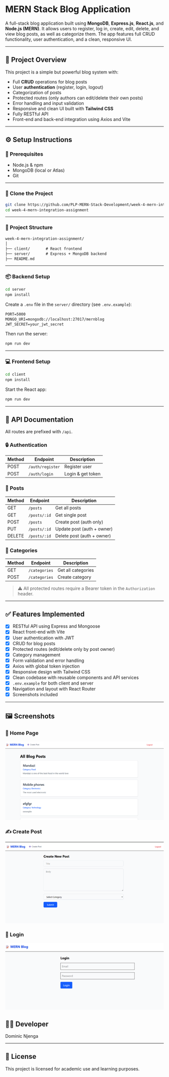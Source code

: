 # MERN Stack Blog Application

A full-stack blog application built using **MongoDB**, **Express.js**, **React.js**, and **Node.js (MERN)**. It allows users to register, log in, create, edit, delete, and view blog posts, as well as categorize them. The app features full CRUD functionality, user authentication, and a clean, responsive UI.

---

## 📝 Project Overview

This project is a simple but powerful blog system with:

- Full **CRUD** operations for blog posts
- User **authentication** (register, login, logout)
- Categorization of posts
- Protected routes (only authors can edit/delete their own posts)
- Error handling and input validation
- Responsive and clean UI built with **Tailwind CSS**
- Fully RESTful API
- Front-end and back-end integration using Axios and Vite

---

## ⚙️ Setup Instructions

### 🔐 Prerequisites

- Node.js & npm
- MongoDB (local or Atlas)
- Git

---

### 🚀 Clone the Project

```bash
git clone https://github.com/PLP-MERN-Stack-Development/week-4-mern-integration-assignment-MohamedBashir2093.git
cd week-4-mern-integration-assignment
````

---

### 📁 Project Structure

```
week-4-mern-integration-assignment/
│
├── client/       # React frontend
├── server/       # Express + MongoDB backend
├── README.md
```

---

### 📦 Backend Setup

```bash
cd server
npm install
```

Create a `.env` file in the `server/` directory (see `.env.example`):

```env
PORT=5000
MONGO_URI=mongodb://localhost:27017/mernblog
JWT_SECRET=your_jwt_secret
```

Then run the server:

```bash
npm run dev
```

---

### 💻 Frontend Setup

```bash
cd client
npm install
```

Start the React app:

```bash
npm run dev
```

---




## 📡 API Documentation

All routes are prefixed with `/api`.

### 🔒 Authentication

| Method | Endpoint         | Description       |
| ------ | ---------------- | ----------------- |
| POST   | `/auth/register` | Register user     |
| POST   | `/auth/login`    | Login & get token |

### 📝 Posts

| Method | Endpoint     | Description                |
| ------ | ------------ | -------------------------- |
| GET    | `/posts`     | Get all posts              |
| GET    | `/posts/:id` | Get single post            |
| POST   | `/posts`     | Create post (auth only)    |
| PUT    | `/posts/:id` | Update post (auth + owner) |
| DELETE | `/posts/:id` | Delete post (auth + owner) |

### 📁 Categories

| Method | Endpoint      | Description        |
| ------ | ------------- | ------------------ |
| GET    | `/categories` | Get all categories |
| POST   | `/categories` | Create category    |

> ⚠️ All protected routes require a Bearer token in the `Authorization` header.

---

## ✅ Features Implemented

* [x] RESTful API using Express and Mongoose
* [x] React front-end with Vite
* [x] User authentication with JWT
* [x] CRUD for blog posts
* [x] Protected routes (edit/delete only by post owner)
* [x] Category management
* [x] Form validation and error handling
* [x] Axios with global token injection
* [x] Responsive design with Tailwind CSS
* [x] Clean codebase with reusable components and API services
* [x] `.env.example` for both client and server
* [x] Navigation and layout with React Router
* [x] Screenshots included

---

## 🖼 Screenshots

### 📄 Home Page

![Home Page](./screenshots/Screenshot%202025-07-13%20130222.png)

### ✍️ Create Post

![Create Post](./screenshots/Screenshot%202025-07-13%20130922.png)

### 🔐 Login

![Login Page](./screenshots/Screenshot%202025-07-13%20131040.png)



## 👨‍💻 Developer

 Dominic Njenga

---

## 📃 License

This project is licensed for academic use and learning purposes.

